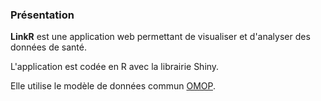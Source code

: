### <i class="fas fa-cogs" style="color: steelblue;"></i> Présentation

<i class="fas fa-cogs" style="color: steelblue;"></i>

**LinkR** est une application web permettant de visualiser et d'analyser des données de santé.

L'application est codée en R avec la librairie Shiny.

Elle utilise le modèle de données commun [OMOP](https://ohdsi.github.io/CommonDataModel/).